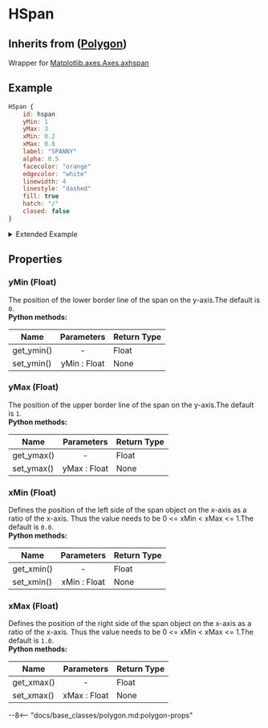 # HSpan

## Inherits from ([Polygon](BaseClasses/Polygon))

Wrapper for [Matplotlib.axes.Axes.axhspan](https://matplotlib.org/stable/api/_as_gen/matplotlib.axes.Axes.axhspan.html)

## Example

```qml
HSpan {
	id: hspan
	yMin: 1
	yMax: 3
	xMin: 0.2
	xMax: 0.8
	label: "SPANNY"
	alpha: 0.5
	facecolor: "orange"
	edgecolor: "white"
	linewidth: 4
	linestyle: "dashed"
	fill: true
	hatch: "/"
	closed: false
}
```

<details>

<summary>Extended Example</summary>

```qml
import QtQuick 2.0
import QtQuick.Window 2.0
import QtQuick.Controls 2.0
import QtQuick.Layouts 1.15

import Matplotlib 1.0

Window {
    id: root
    objectName: "root"
    width: 1500
    height: 800
    visible: true
    title: "Hello Python World!"
	ColumnLayout {
		objectName: "rootLayout"
		anchors.fill: parent
		RowLayout {
			Button {
				text: "HOME"
				onClicked: {
					figure.home()
				}
			}
			Button {
				text: "BACK"
				onClicked: {
					figure.back()
				}
			}
			Button {
				text: "FORWARD"
				onClicked: {
					figure.forward()
				}
			}
			Button {
				text: "PAN"
				onClicked: {
					figure.pan()
				}
			}
			Button {
				text: "ZOOM"
				onClicked: {
					figure.zoom()
				}
			}
			Text {
				text: "(" + figure.coordinates[0].toString() + ", " + figure.coordinates[1].toString() + ")"
			}			
		}
		Figure {
			id: figure
			objectName: "figure"
			Layout.fillWidth: true
			Layout.fillHeight: true
			refreshCoordinates: true
			coordinatesRefreshRate: 1000
			faceColor: "#293133"
			Component.onCompleted: init()

			Plot {
				faceColor: "#293133"
				Axis {
					grid: true
					gridAlpha: 0.7
					gridLinestyle: "dashed"
					xAxisLabel: "X-Axis"
					xAxisLabelFontSize: 15
					xAxisTickColor: "white"
					xAxisLabelColor: "white"
					yAxisLabel: "Y-Axis"
					yAxisLabelFontSize: 15
					yAxisTickColor: "white"
					yAxisLabelColor: "white"
					HSpan {
						id: hspan
						yMin: 1
						yMax: 3
						xMin: 0.2
						xMax: 0.8
						label: "SPANNY"
						alpha: 0.5
						facecolor: "orange"
						edgecolor: "white"
						linewidth: 4
						linestyle: "dashed"
						fill: true
						hatch: "/"
						closed: false
					}
				}
			}
		}
	}	
}
```

</details>

## Properties

### yMin (Float) 
The position of the lower border line of the span on the y-axis.The default is `0`.<br>
**Python methods:**

| Name | Parameters | Return Type |
| -------------- |:------------------:|---------------|
|get_ymin() | - | Float|
|set_ymin() | yMin : Float | None |

### yMax (Float) 
The position of the upper border line of the span on the y-axis.The default is `1`.<br>
**Python methods:**

| Name | Parameters | Return Type |
| -------------- |:------------------:|---------------|
|get_ymax() | - | Float|
|set_ymax() | yMax : Float | None |

### xMin (Float) 
Defines the position of the left side of the span object on the x-axis as a ratio of the x-axis. Thus the value needs to be 0 <= xMin < xMax <= 1.The default is `0.0`.<br>
**Python methods:**

| Name | Parameters | Return Type |
| -------------- |:------------------:|---------------|
|get_xmin() | - | Float|
|set_xmin() | xMin : Float | None |

### xMax (Float) 
Defines the position of the right side of the span object on the x-axis as a ratio of the x-axis. Thus the value needs to be 0 <= xMin < xMax <= 1.The default is `1.0`.<br>
**Python methods:**

| Name | Parameters | Return Type |
| -------------- |:------------------:|---------------|
|get_xmax() | - | Float|
|set_xmax() | xMax : Float | None |

--8<-- "docs/base_classes/polygon.md:polygon-props"